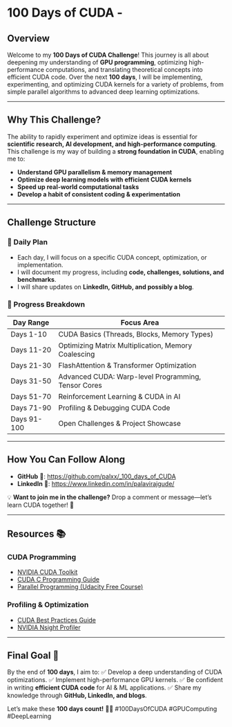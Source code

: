 # 100 Days of CUDA -

## **Overview**
Welcome to my **100 Days of CUDA Challenge**! This journey is all about deepening my understanding of **GPU programming**, optimizing high-performance computations, and translating theoretical concepts into efficient CUDA code. Over the next **100 days**, I will be implementing, experimenting, and optimizing CUDA kernels for a variety of problems, from simple parallel algorithms to advanced deep learning optimizations.

---

## **Why This Challenge?**
The ability to rapidly experiment and optimize ideas is essential for **scientific research, AI development, and high-performance computing**. This challenge is my way of building a **strong foundation in CUDA**, enabling me to:
- **Understand GPU parallelism & memory management**
- **Optimize deep learning models with efficient CUDA kernels**
- **Speed up real-world computational tasks**
- **Develop a habit of consistent coding & experimentation**

---

## **Challenge Structure**
### **📅 Daily Plan**
- Each day, I will focus on a specific CUDA concept, optimization, or implementation.
- I will document my progress, including **code, challenges, solutions, and benchmarks**.
- I will share updates on **LinkedIn, GitHub, and possibly a blog**.

### **🚀 Progress Breakdown**
| **Day Range** | **Focus Area** |
|--------------|---------------|
| Days 1-10  | CUDA Basics (Threads, Blocks, Memory Types) |
| Days 11-20 | Optimizing Matrix Multiplication, Memory Coalescing |
| Days 21-30 | FlashAttention & Transformer Optimization |
| Days 31-50 | Advanced CUDA: Warp-level Programming, Tensor Cores |
| Days 51-70 | Reinforcement Learning & CUDA in AI |
| Days 71-90 | Profiling & Debugging CUDA Code |
| Days 91-100 | Open Challenges & Project Showcase |

---

## **How You Can Follow Along**
- **GitHub** 📂: https://github.com/palxx/_100_days_of_CUDA
- **LinkedIn** 📝: https://www.linkedin.com/in/palavirajgude/

💡 **Want to join me in the challenge?** Drop a comment or message—let’s learn CUDA together! 🚀

---

## **Resources** 📚
### **CUDA Programming**
- [NVIDIA CUDA Toolkit](https://developer.nvidia.com/cuda-toolkit)
- [CUDA C Programming Guide](https://docs.nvidia.com/cuda/cuda-c-programming-guide/index.html)
- [Parallel Programming (Udacity Free Course)](https://www.udacity.com/course/intro-to-parallel-programming--cs344)

### **Profiling & Optimization**
- [CUDA Best Practices Guide](https://docs.nvidia.com/cuda/cuda-c-best-practices-guide/index.html)
- [NVIDIA Nsight Profiler](https://developer.nvidia.com/nsight-systems)

---

## **Final Goal 🎯**
By the end of **100 days**, I aim to:
✅ Develop a deep understanding of CUDA optimizations.
✅ Implement high-performance GPU kernels.
✅ Be confident in writing **efficient CUDA code** for AI & ML applications.
✅ Share my knowledge through **GitHub, LinkedIn, and blogs**.

Let’s make these **100 days count!** 💪🔥 #100DaysOfCUDA #GPUComputing #DeepLearning
